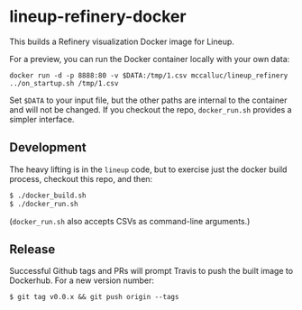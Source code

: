 # lineup-refinery-docker
This builds a Refinery visualization Docker image for Lineup.

For a preview, you can run the Docker container locally with your own data:
```
docker run -d -p 8888:80 -v $DATA:/tmp/1.csv mccalluc/lineup_refinery ../on_startup.sh /tmp/1.csv
```

Set `$DATA` to your input file, but the other paths are internal
to the container and will not be changed. If you checkout the repo,
`docker_run.sh` provides a simpler interface.


## Development
The heavy lifting is in the `lineup` code,
but to exercise just the docker build process,
checkout this repo, and then:

```bash
$ ./docker_build.sh
$ ./docker_run.sh
```

(`docker_run.sh` also accepts CSVs as command-line arguments.)

## Release
Successful Github tags and PRs will prompt Travis to push the built image to Dockerhub. For a new version number:
```
$ git tag v0.0.x && git push origin --tags
```